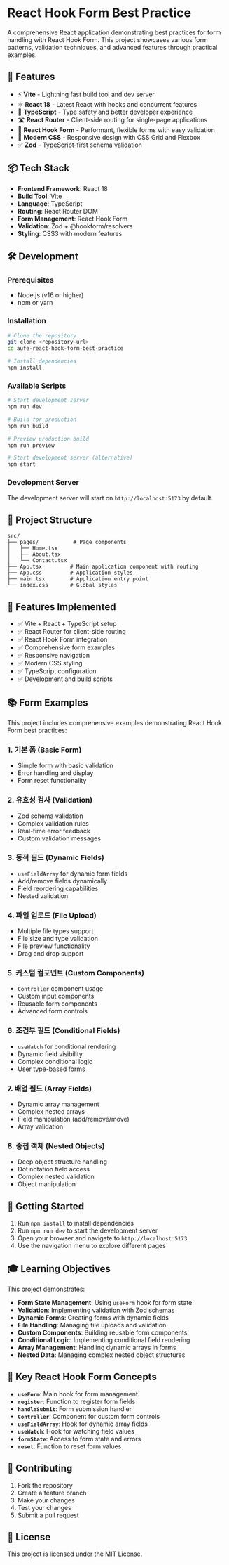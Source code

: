 # React Hook Form Best Practice

A comprehensive React application demonstrating best practices for form handling with React Hook Form. This project showcases various form patterns, validation techniques, and advanced features through practical examples.

## 🚀 Features

- ⚡ **Vite** - Lightning fast build tool and dev server
- ⚛️ **React 18** - Latest React with hooks and concurrent features
- 🔷 **TypeScript** - Type safety and better developer experience
- 🛣️ **React Router** - Client-side routing for single-page applications
- 📝 **React Hook Form** - Performant, flexible forms with easy validation
- 🎨 **Modern CSS** - Responsive design with CSS Grid and Flexbox
- ✅ **Zod** - TypeScript-first schema validation

## 📦 Tech Stack

- **Frontend Framework**: React 18
- **Build Tool**: Vite
- **Language**: TypeScript
- **Routing**: React Router DOM
- **Form Management**: React Hook Form
- **Validation**: Zod + @hookform/resolvers
- **Styling**: CSS3 with modern features

## 🛠️ Development

### Prerequisites

- Node.js (v16 or higher)
- npm or yarn

### Installation

```bash
# Clone the repository
git clone <repository-url>
cd aufe-react-hook-form-best-practice

# Install dependencies
npm install
```

### Available Scripts

```bash
# Start development server
npm run dev

# Build for production
npm run build

# Preview production build
npm run preview

# Start development server (alternative)
npm start
```

### Development Server

The development server will start on `http://localhost:5173` by default.

## 📁 Project Structure

```
src/
├── pages/           # Page components
│   ├── Home.tsx
│   ├── About.tsx
│   └── Contact.tsx
├── App.tsx         # Main application component with routing
├── App.css         # Application styles
├── main.tsx        # Application entry point
└── index.css       # Global styles
```

## 🎯 Features Implemented

- ✅ Vite + React + TypeScript setup
- ✅ React Router for client-side routing
- ✅ React Hook Form integration
- ✅ Comprehensive form examples
- ✅ Responsive navigation
- ✅ Modern CSS styling
- ✅ TypeScript configuration
- ✅ Development and build scripts

## 📚 Form Examples

This project includes comprehensive examples demonstrating React Hook Form best practices:

### 1. **기본 폼 (Basic Form)**

- Simple form with basic validation
- Error handling and display
- Form reset functionality

### 2. **유효성 검사 (Validation)**

- Zod schema validation
- Complex validation rules
- Real-time error feedback
- Custom validation messages

### 3. **동적 필드 (Dynamic Fields)**

- `useFieldArray` for dynamic form fields
- Add/remove fields dynamically
- Field reordering capabilities
- Nested validation

### 4. **파일 업로드 (File Upload)**

- Multiple file types support
- File size and type validation
- File preview functionality
- Drag and drop support

### 5. **커스텀 컴포넌트 (Custom Components)**

- `Controller` component usage
- Custom input components
- Reusable form components
- Advanced form controls

### 6. **조건부 필드 (Conditional Fields)**

- `useWatch` for conditional rendering
- Dynamic field visibility
- Complex conditional logic
- User type-based forms

### 7. **배열 필드 (Array Fields)**

- Dynamic array management
- Complex nested arrays
- Field manipulation (add/remove/move)
- Array validation

### 8. **중첩 객체 (Nested Objects)**

- Deep object structure handling
- Dot notation field access
- Complex nested validation
- Object manipulation

## 🚀 Getting Started

1. Run `npm install` to install dependencies
2. Run `npm run dev` to start the development server
3. Open your browser and navigate to `http://localhost:5173`
4. Use the navigation menu to explore different pages

## 🎓 Learning Objectives

This project demonstrates:

- **Form State Management**: Using `useForm` hook for form state
- **Validation**: Implementing validation with Zod schemas
- **Dynamic Forms**: Creating forms with dynamic fields
- **File Handling**: Managing file uploads and validation
- **Custom Components**: Building reusable form components
- **Conditional Logic**: Implementing conditional field rendering
- **Array Management**: Handling dynamic arrays in forms
- **Nested Data**: Managing complex nested object structures

## 🔧 Key React Hook Form Concepts

- **`useForm`**: Main hook for form management
- **`register`**: Function to register form fields
- **`handleSubmit`**: Form submission handler
- **`Controller`**: Component for custom form controls
- **`useFieldArray`**: Hook for dynamic array fields
- **`useWatch`**: Hook for watching field values
- **`formState`**: Access to form state and errors
- **`reset`**: Function to reset form values

## 🤝 Contributing

1. Fork the repository
2. Create a feature branch
3. Make your changes
4. Test your changes
5. Submit a pull request

## 📄 License

This project is licensed under the MIT License.
